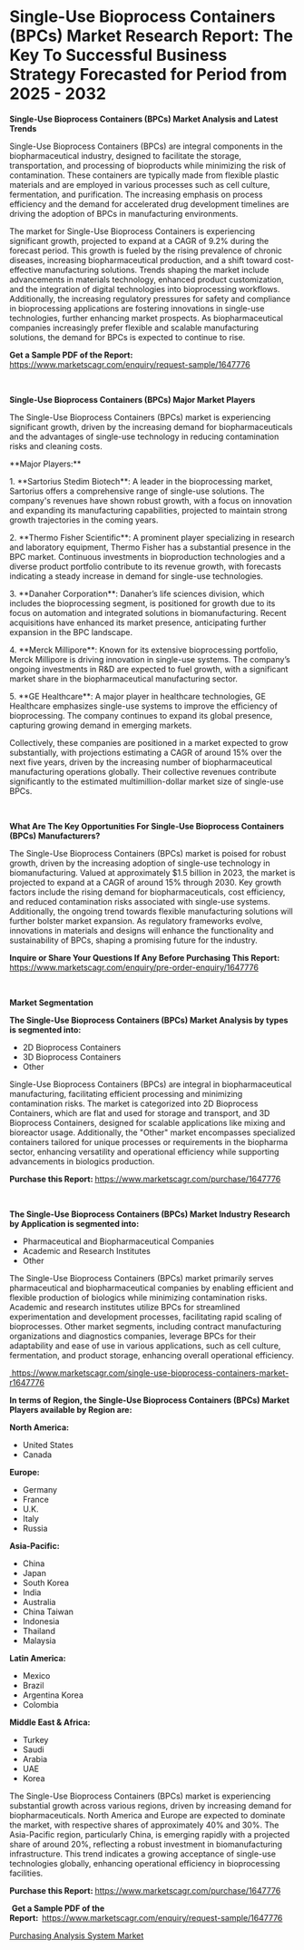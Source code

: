 <p><h1>Single-Use Bioprocess Containers (BPCs) Market Research Report: The Key To Successful Business Strategy Forecasted for Period from 2025 - 2032</h1></p><p><strong>Single-Use Bioprocess Containers (BPCs) Market Analysis and Latest Trends</strong></p>
<p><p>Single-Use Bioprocess Containers (BPCs) are integral components in the biopharmaceutical industry, designed to facilitate the storage, transportation, and processing of bioproducts while minimizing the risk of contamination. These containers are typically made from flexible plastic materials and are employed in various processes such as cell culture, fermentation, and purification. The increasing emphasis on process efficiency and the demand for accelerated drug development timelines are driving the adoption of BPCs in manufacturing environments.</p><p>The market for Single-Use Bioprocess Containers is experiencing significant growth, projected to expand at a CAGR of 9.2% during the forecast period. This growth is fueled by the rising prevalence of chronic diseases, increasing biopharmaceutical production, and a shift toward cost-effective manufacturing solutions. Trends shaping the market include advancements in materials technology, enhanced product customization, and the integration of digital technologies into bioprocessing workflows. Additionally, the increasing regulatory pressures for safety and compliance in bioprocessing applications are fostering innovations in single-use technologies, further enhancing market prospects. As biopharmaceutical companies increasingly prefer flexible and scalable manufacturing solutions, the demand for BPCs is expected to continue to rise.</p></p>
<p><strong>Get a Sample PDF of the Report:&nbsp;</strong> <a href="https://www.marketscagr.com/enquiry/request-sample/1647776?utm_campaign=2198&utm_medium=2&utm_source=Github&utm_content=ia&utm_term=29032025&utm_id=single-use-bioprocess-containers-bpcs">https://www.marketscagr.com/enquiry/request-sample/1647776</a></p>
<p>&nbsp;</p>
<p><strong>Single-Use Bioprocess Containers (BPCs) Major Market Players</strong></p>
<p><p>The Single-Use Bioprocess Containers (BPCs) market is experiencing significant growth, driven by the increasing demand for biopharmaceuticals and the advantages of single-use technology in reducing contamination risks and cleaning costs.</p><p>**Major Players:**</p><p>1. **Sartorius Stedim Biotech**: A leader in the bioprocessing market, Sartorius offers a comprehensive range of single-use solutions. The company's revenues have shown robust growth, with a focus on innovation and expanding its manufacturing capabilities, projected to maintain strong growth trajectories in the coming years.</p><p>2. **Thermo Fisher Scientific**: A prominent player specializing in research and laboratory equipment, Thermo Fisher has a substantial presence in the BPC market. Continuous investments in bioproduction technologies and a diverse product portfolio contribute to its revenue growth, with forecasts indicating a steady increase in demand for single-use technologies.</p><p>3. **Danaher Corporation**: Danaher’s life sciences division, which includes the bioprocessing segment, is positioned for growth due to its focus on automation and integrated solutions in biomanufacturing. Recent acquisitions have enhanced its market presence, anticipating further expansion in the BPC landscape.</p><p>4. **Merck Millipore**: Known for its extensive bioprocessing portfolio, Merck Millipore is driving innovation in single-use systems. The company’s ongoing investments in R&D are expected to fuel growth, with a significant market share in the biopharmaceutical manufacturing sector.</p><p>5. **GE Healthcare**: A major player in healthcare technologies, GE Healthcare emphasizes single-use systems to improve the efficiency of bioprocessing. The company continues to expand its global presence, capturing growing demand in emerging markets.</p><p>Collectively, these companies are positioned in a market expected to grow substantially, with projections estimating a CAGR of around 15% over the next five years, driven by the increasing number of biopharmaceutical manufacturing operations globally. Their collective revenues contribute significantly to the estimated multimillion-dollar market size of single-use BPCs.</p></p>
<p>&nbsp;</p>
<p><strong>What Are The Key Opportunities For Single-Use Bioprocess Containers (BPCs) Manufacturers?</strong></p>
<p><p>The Single-Use Bioprocess Containers (BPCs) market is poised for robust growth, driven by the increasing adoption of single-use technology in biomanufacturing. Valued at approximately $1.5 billion in 2023, the market is projected to expand at a CAGR of around 15% through 2030. Key growth factors include the rising demand for biopharmaceuticals, cost efficiency, and reduced contamination risks associated with single-use systems. Additionally, the ongoing trend towards flexible manufacturing solutions will further bolster market expansion. As regulatory frameworks evolve, innovations in materials and designs will enhance the functionality and sustainability of BPCs, shaping a promising future for the industry.</p></p>
<p><strong>Inquire or Share Your Questions If Any Before Purchasing This Report:</strong> <a href="https://www.marketscagr.com/enquiry/pre-order-enquiry/1647776?utm_campaign=2198&utm_medium=2&utm_source=Github&utm_content=ia&utm_term=29032025&utm_id=single-use-bioprocess-containers-bpcs">https://www.marketscagr.com/enquiry/pre-order-enquiry/1647776</a></p>
<p>&nbsp;</p>
<p><strong>Market Segmentation</strong></p>
<p><strong>The Single-Use Bioprocess Containers (BPCs) Market Analysis by types is segmented into:</strong></p>
<p><ul><li>2D Bioprocess Containers</li><li>3D Bioprocess Containers</li><li>Other</li></ul></p>
<p><p>Single-Use Bioprocess Containers (BPCs) are integral in biopharmaceutical manufacturing, facilitating efficient processing and minimizing contamination risks. The market is categorized into 2D Bioprocess Containers, which are flat and used for storage and transport, and 3D Bioprocess Containers, designed for scalable applications like mixing and bioreactor usage. Additionally, the "Other" market encompasses specialized containers tailored for unique processes or requirements in the biopharma sector, enhancing versatility and operational efficiency while supporting advancements in biologics production.</p></p>
<p><strong>Purchase this Report:&nbsp;</strong><a href="https://www.marketscagr.com/purchase/1647776?utm_campaign=2198&utm_medium=2&utm_source=Github&utm_content=ia&utm_term=29032025&utm_id=single-use-bioprocess-containers-bpcs">https://www.marketscagr.com/purchase/1647776</a></p>
<p>&nbsp;</p>
<p><strong>The Single-Use Bioprocess Containers (BPCs) Market Industry Research by Application is segmented into:</strong></p>
<p><ul><li>Pharmaceutical and Biopharmaceutical Companies</li><li>Academic and Research Institutes</li><li>Other</li></ul></p>
<p><p>The Single-Use Bioprocess Containers (BPCs) market primarily serves pharmaceutical and biopharmaceutical companies by enabling efficient and flexible production of biologics while minimizing contamination risks. Academic and research institutes utilize BPCs for streamlined experimentation and development processes, facilitating rapid scaling of bioprocesses. Other market segments, including contract manufacturing organizations and diagnostics companies, leverage BPCs for their adaptability and ease of use in various applications, such as cell culture, fermentation, and product storage, enhancing overall operational efficiency.</p></p>
<p><a href="https://www.marketscagr.com/single-use-bioprocess-containers-market-r1647776?utm_campaign=2198&utm_medium=2&utm_source=Github&utm_content=ia&utm_term=29032025&utm_id=single-use-bioprocess-containers-bpcs">&nbsp;https://www.marketscagr.com/single-use-bioprocess-containers-market-r1647776</a></p>
<p><strong>In terms of Region, the Single-Use Bioprocess Containers (BPCs) Market Players available by Region are:</strong></p>
<p>
    <p> <strong> North America: </strong>
        <ul>
            <li>United States</li>
            <li>Canada</li>
        </ul>
        </p> 
    <p> <strong> Europe: </strong>
        <ul>
            <li>Germany</li>
            <li>France</li>
            <li>U.K.</li>
            <li>Italy</li>
            <li>Russia</li>
        </ul>
        </p> 
    <p> <strong> Asia-Pacific: </strong>
        <ul>
            <li>China</li>
            <li>Japan</li>
            <li>South Korea</li>
            <li>India</li>
            <li>Australia</li>
            <li>China Taiwan</li>
            <li>Indonesia</li>
            <li>Thailand</li>
            <li>Malaysia</li>
        </ul>
        </p> 
    <p> <strong> Latin America: </strong>
        <ul>
            <li>Mexico</li>
            <li>Brazil</li>
            <li>Argentina Korea</li>
            <li>Colombia</li>
        </ul>
        </p> 
    <p> <strong> Middle East & Africa: </strong>
        <ul>
            <li>Turkey</li>
            <li>Saudi</li>
            <li>Arabia</li>
            <li>UAE</li>
            <li>Korea</li>
        </ul>
    </p>
    </p>
<p><p>The Single-Use Bioprocess Containers (BPCs) market is experiencing substantial growth across various regions, driven by increasing demand for biopharmaceuticals. North America and Europe are expected to dominate the market, with respective shares of approximately 40% and 30%. The Asia-Pacific region, particularly China, is emerging rapidly with a projected share of around 20%, reflecting a robust investment in biomanufacturing infrastructure. This trend indicates a growing acceptance of single-use technologies globally, enhancing operational efficiency in bioprocessing facilities.</p></p>
<p><strong>Purchase this Report: </strong><a href="https://www.marketscagr.com/purchase/1647776?utm_campaign=2198&utm_medium=2&utm_source=Github&utm_content=ia&utm_term=29032025&utm_id=single-use-bioprocess-containers-bpcs">https://www.marketscagr.com/purchase/1647776</a></p>
<p>&nbsp;<strong>Get a Sample PDF of the Report:&nbsp;&nbsp;</strong><a href="https://www.marketscagr.com/enquiry/request-sample/1647776?utm_campaign=2198&utm_medium=2&utm_source=Github&utm_content=ia&utm_term=29032025&utm_id=single-use-bioprocess-containers-bpcs">https://www.marketscagr.com/enquiry/request-sample/1647776</a></p>
<p><strong></strong></p>
<p><p><a href="https://github.com/delindacallegari68/Market-Research-Report-List-1/blob/main/purchasing-analysis-system-market.md?utm_campaign=2198&utm_medium=2&utm_source=Github&utm_content=ia&utm_term=29032025&utm_id=single-use-bioprocess-containers-bpcs">Purchasing Analysis System Market</a></p></p>